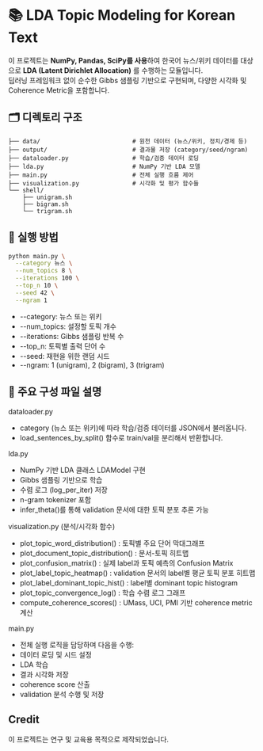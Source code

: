 # 📚 LDA Topic Modeling for Korean Text

이 프로젝트는 **NumPy, Pandas, SciPy를 사용**하여 한국어 뉴스/위키 데이터를 대상으로 **LDA (Latent Dirichlet Allocation)** 를 수행하는 모듈입니다.  
딥러닝 프레임워크 없이 순수한 Gibbs 샘플링 기반으로 구현되며, 다양한 시각화 및 Coherence Metric을 포함합니다.

## 🗂️ 디렉토리 구조

```text
├── data/                          # 원천 데이터 (뉴스/위키, 정치/경제 등)
├── output/                        # 결과물 저장 (category/seed/ngram)
├── dataloader.py                  # 학습/검증 데이터 로딩
├── lda.py                         # NumPy 기반 LDA 모델
├── main.py                        # 전체 실행 흐름 제어
├── visualization.py               # 시각화 및 평가 함수들
└── shell/
    ├── unigram.sh
    ├── bigram.sh
    └── trigram.sh
```

## 📌 실행 방법

```bash
python main.py \
  --category 뉴스 \
  --num_topics 8 \
  --iterations 100 \
  --top_n 10 \
  --seed 42 \
  --ngram 1
```

* --category: 뉴스 또는 위키
* --num_topics: 설정할 토픽 개수
* --iterations: Gibbs 샘플링 반복 수
* --top_n: 토픽별 출력 단어 수
* --seed: 재현을 위한 랜덤 시드
* --ngram: 1 (unigram), 2 (bigram), 3 (trigram)

## 🧩 주요 구성 파일 설명

dataloader.py
* category (뉴스 또는 위키)에 따라 학습/검증 데이터를 JSON에서 불러옵니다.
* load_sentences_by_split() 함수로 train/val을 분리해서 반환합니다.

lda.py
* NumPy 기반 LDA 클래스 LDAModel 구현
* Gibbs 샘플링 기반으로 학습
* 수렴 로그 (log_per_iter) 저장
* n-gram tokenizer 포함
* infer_theta()를 통해 validation 문서에 대한 토픽 분포 추론 가능

visualization.py (분석/시각화 함수)
* plot_topic_word_distribution() : 토픽별 주요 단어 막대그래프
* plot_document_topic_distribution() : 문서-토픽 히트맵
* plot_confusion_matrix() : 실제 label과 토픽 예측의 Confusion Matrix
* plot_label_topic_heatmap() : validation 문서의 label별 평균 토픽 분포 히트맵
* plot_label_dominant_topic_hist() : label별 dominant topic histogram
* plot_topic_convergence_log() : 학습 수렴 로그 그래프
* compute_coherence_scores() : UMass, UCI, PMI 기반 coherence metric 계산

main.py
* 전체 실행 로직을 담당하며 다음을 수행:
* 데이터 로딩 및 시드 설정
* LDA 학습
* 결과 시각화 저장
* coherence score 산출
* validation 분석 수행 및 저장

## Credit
이 프로젝트는 연구 및 교육용 목적으로 제작되었습니다.
